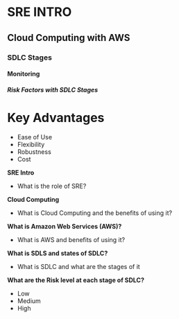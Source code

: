 # SRE INTRO
## Cloud Computing with AWS
### SDLC Stages
#### Monitoring
##### Risk Factors with SDLC Stages

# Key Advantages

* Ease of Use
* Flexibility
* Robustness
* Cost

**SRE Intro**
- What is the role of SRE?

**Cloud Computing**
- What is Cloud Computing and the benefits of using it?

**What is Amazon Web Services (AWS)?**
- What is AWS and benefits of using it?

**What is SDLS and states of SDLC?**
- What is SDLC and what are the stages of it

**What are the Risk level at each stage of SDLC?**
- Low
- Medium
- High

